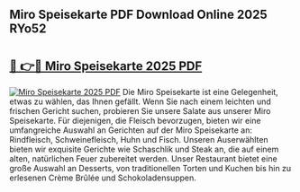 ## Miro Speisekarte PDF Download Online 2025 RYo52

# <h2><a href="http://gc8aro.nevu.top/?p=Miro+Speisekarte">🔗 👉🔴 Miro Speisekarte 2025 PDF</a></h2>

[![Miro Speisekarte 2025 PDF](https://i.imgur.com/dBaPXMq.png)](http://gc8aro.nevu.top/?p=Miro+Speisekarte)
Die Miro Speisekarte ist eine Gelegenheit, etwas zu wählen, das Ihnen gefällt. Wenn Sie nach einem leichten und frischen Gericht suchen, probieren Sie unsere Salate aus unserer Miro Speisekarte. Für diejenigen, die Fleisch bevorzugen, bieten wir eine umfangreiche Auswahl an Gerichten auf der Miro Speisekarte an: Rindfleisch, Schweinefleisch, Huhn und Fisch. Unseren Auserwählten bieten wir exquisite Gerichte wie Schaschlik und Steak an, die auf einem alten, natürlichen Feuer zubereitet werden. Unser Restaurant bietet eine große Auswahl an Desserts, von traditionellen Torten und Kuchen bis hin zu erlesenen Crème Brûlée und Schokoladensuppen.
